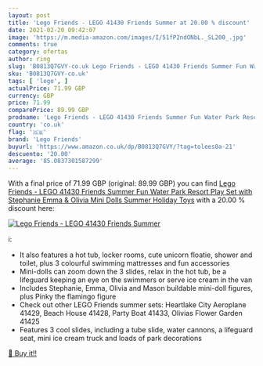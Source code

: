 ```yaml
---
layout: post
title: 'Lego Friends - LEGO 41430 Friends Summer at 20.00 % discount'
date: 2021-02-20 09:42:07
image: 'https://m.media-amazon.com/images/I/51fP2ndONbL._SL200_.jpg'
comments: true
category: ofertas
author: ring
slug: 'B0813Q7GVY-co.uk Lego Friends - LEGO 41430 Friends Summer Fun Water Park...'
sku: 'B0813Q7GVY-co.uk'
tags: [ 'lego', ]
actualPrice: 71.99 GBP
currency: GBP
price: 71.99
comparePrice: 89.99 GBP
prodname: 'Lego Friends - LEGO 41430 Friends Summer Fun Water Park Resort Play Set with Stephanie  Emma & Olivia Mini Dolls  Summer Holiday Toys'
country: 'co.uk'
flag: '🇬🇧'
brand: 'Lego Friends'
buyurl: 'https://www.amazon.co.uk/dp/B0813Q7GVY/?tag=tolees0a-21'
descuento: '20.00'
average: '85.0837301587299'
---
```


With a final price of 71.99 GBP (original: 89.99 GBP) you can find [Lego Friends - LEGO 41430 Friends Summer Fun Water Park Resort Play Set with Stephanie  Emma & Olivia Mini Dolls  Summer Holiday Toys](https://www.amazon.co.uk/dp/B0813Q7GVY/?tag=tolees0a-21) with a  20.00 % discount here:

[![Lego Friends - LEGO 41430 Friends Summer](https://m.media-amazon.com/images/I/51fP2ndONbL._SL200_.jpg)](https://www.amazon.co.uk/dp/B0813Q7GVY/?tag=tolees0a-21)

ℹ️:

- It also features a hot tub, locker rooms, cute unicorn floatie, shower and toilet, plus 3 colourful swimming mattresses and fun accessories
- Mini-dolls can zoom down the 3 slides, relax in the hot tub, be a lifeguard keeping an eye on the swimmers or serve ice cream in the van
- Includes Stephanie, Emma, Olivia and Mason buildable mini-doll figures, plus Pinky the flamingo figure
- Check out other LEGO Friends summer sets: Heartlake City Aeroplane 41429, Beach House 41428, Party Boat 41433, Olivias Flower Garden 41425
- Features 3 cool slides, including a tube slide, water cannons, a lifeguard seat, mini ice cream truck and loads of park decorations

[🛒 Buy it!!](https://www.amazon.co.uk/dp/B0813Q7GVY/?tag=tolees0a-21)
